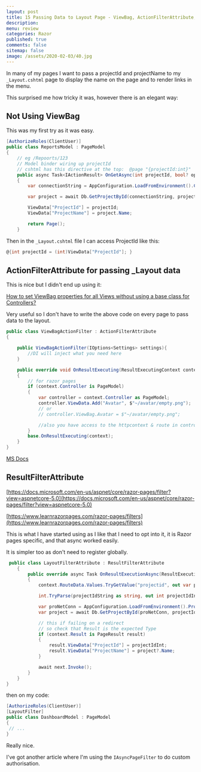 ```yaml
---
layout: post
title: 15 Passing Data to Layout Page - ViewBag, ActionFilterAttribute, ResultFilterAttribute
description: 
menu: review
categories: Razor 
published: true 
comments: false     
sitemap: false
image: /assets/2020-02-03/40.jpg
---
```


In many of my pages I want to pass a projectId and projectName to my `_Layout.cshtml` page to display the name on the page and to render links in the menu.

This surprised me how tricky it was, however there is an elegant way:

## Not Using ViewBag

This was my first try as it was easy.

```cs
[AuthorizeRoles(ClientUser)]
public class ReportsModel : PageModel
{
    // eg /Repoorts/123
    // Model binder wiring up projectId
    // cshtml has this directive at the top:  @page "{projectId:int}"
    public async Task<IActionResult> OnGetAsync(int projectId, bool? openTab2)
    {
        var connectionString = AppConfiguration.LoadFromEnvironment().ConnectionString;

        var project = await Db.GetProjectById(connectionString, projectId);

        ViewData["ProjectId"] = projectId;
        ViewData["ProjectName"] = project.Name;

        return Page();
    }
```

Then in the `_Layout.cshtml` file I can access ProjectId like this:

```cs
@{int projectId = (int)ViewData["ProjectId"]; }
```

## ActionFilterAttribute for passing _Layout data

This is nice but I didn't end up using it:

[How to set ViewBag properties for all Views without using a base class for Controllers?](https://stackoverflow.com/a/21130867)

Very useful so I don't have to write the above code on every page to pass data to the layout.

```cs
public class ViewBagActionFilter : ActionFilterAttribute
{

    public ViewBagActionFilter(IOptions<Settings> settings){
        //DI will inject what you need here
    }

    public override void OnResultExecuting(ResultExecutingContext context)
    {
        // for razor pages
        if (context.Controller is PageModel)
        {
            var controller = context.Controller as PageModel;
            controller.ViewData.Add("Avatar", $"~/avatar/empty.png");
            // or
            // controller.ViewBag.Avatar = $"~/avatar/empty.png";

            //also you have access to the httpcontext & route in controller.HttpContext & controller.RouteData
        }
        base.OnResultExecuting(context);
    }
}

```

[MS Docs](https://docs.microsoft.com/en-us/aspnet/core/mvc/controllers/filters?view=aspnetcore-5.0)

## ResultFilterAttribute 

[https://docs.microsoft.com/en-us/aspnet/core/razor-pages/filter?view=aspnetcore-5.0](https://docs.microsoft.com/en-us/aspnet/core/razor-pages/filter?view=aspnetcore-5.0)

[https://www.learnrazorpages.com/razor-pages/filters](https://www.learnrazorpages.com/razor-pages/filters)

This is what I have started using as I like that I need to opt into it, it is Razor pages specific, and that async worked easily.

It is simpler too as don't need to register globally.

```cs
 public class LayoutFilterAttribute : ResultFilterAttribute
    {
        public override async Task OnResultExecutionAsync(ResultExecutingContext context, ResultExecutionDelegate next)
        {
            context.RouteData.Values.TryGetValue("projectid", out var projectIdString);

            int.TryParse(projectIdString as string, out int projectIdInt);

            var proNetConn = AppConfiguration.LoadFromEnvironment().ProNetConnectionString;
            var project = await Db.GetProjectById(proNetConn, projectIdInt);

            // this if failing on a redirect
            // so check that Result is the expected Type
            if (context.Result is PageResult result)
            {
                result.ViewData["ProjectId"] = projectIdInt;
                result.ViewData["ProjectName"] = project?.Name;
            }

            await next.Invoke();
        }
    }
}

```
then on my code:

```cs
[AuthorizeRoles(ClientUser)]
[LayoutFilter]
public class DashboardModel : PageModel 
{
 // ...
}
```

Really nice.

I've got another article where I'm using the `IAsyncPageFilter` to do custom authorisation.

